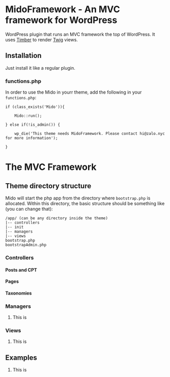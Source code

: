 # MidoFramework - An MVC framework for WordPress
WordPress plugin that runs an MVC framework the top of WordPress. It uses [Timber](https://timber.github.io/) to render [Twig](https://twig.symfony.com/) views.

## Installation
Just install it like a regular plugin.

### functions.php
In order to use the Mido in yourr theme, add the following in your `functions.php`:

````
if (class_exists('Mido')){

	Mido::run();

} else if(!is_admin()) {

	wp_die('This theme needs MidoFramework. Please contact hi@zalo.nyc for more information');

}

````


# The MVC Framework

## Theme directory structure

Mido will start the php app from the directory where `bootstrap.php` is allocated. Within this directory, the basic structure should be something like (you can change that):

```
/app/ (can be any directory inside the theme)
|-- controllers
|-- init
|-- managers
|-- views
bootstrap.php
bootstrapAdmin.php
````


### Controllers
#### Posts and CPT
#### Pages
#### Taxonomies

### Managers
1. This is

### Views
1. This is

## Examples
1. This is
